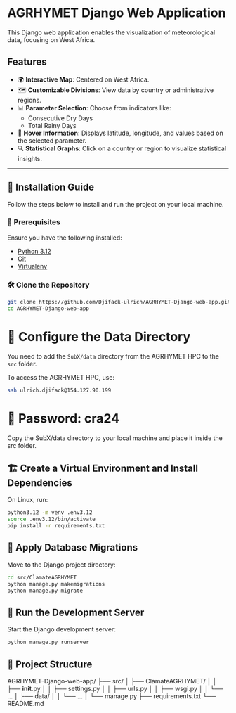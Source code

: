 # AGRHYMET Django Web Application

This Django web application enables the visualization of meteorological data, focusing on West Africa.  

## Features

- 🌍 **Interactive Map**: Centered on West Africa.
- 🗺️ **Customizable Divisions**: View data by country or administrative regions.
- 📊 **Parameter Selection**: Choose from indicators like:
  - Consecutive Dry Days
  - Total Rainy Days
- 📍 **Hover Information**: Displays latitude, longitude, and values based on the selected parameter.
- 🔍 **Statistical Graphs**: Click on a country or region to visualize statistical insights.

---

## 📌 Installation Guide

Follow the steps below to install and run the project on your local machine.

### 🔧 Prerequisites

Ensure you have the following installed:

- [Python 3.12](https://www.python.org/downloads/)
- [Git](https://git-scm.com/)
- [Virtualenv](https://virtualenv.pypa.io/en/latest/)

### 🛠️ Clone the Repository

```bash
git clone https://github.com/Djifack-ulrich/AGRHYMET-Django-web-app.git
cd AGRHYMET-Django-web-app
```

# 📂 Configure the Data Directory  
You need to add the `SubX/data` directory from the AGRHYMET HPC to the `src` folder.  

To access the AGRHYMET HPC, use:  

```bash
ssh ulrich.djifack@154.127.90.199
```
# 🔑 Password: cra24
Copy the SubX/data directory to your local machine and place it inside the src folder.

## 🏗️ Create a Virtual Environment and Install Dependencies  
On Linux, run:  

```bash
python3.12 -m venv .env3.12
source .env3.12/bin/activate
pip install -r requirements.txt
```

## 🔄 Apply Database Migrations  
Move to the Django project directory:  

```bash
cd src/ClamateAGRHYMET
python manage.py makemigrations
python manage.py migrate
```

## 🚀 Run the Development Server  
Start the Django development server:  

```bash
python manage.py runserver
```

## 📁 Project Structure  

AGRHYMET-Django-web-app/
├── src/
│   ├── ClamateAGRHYMET/
│   │   ├── __init__.py
│   │   ├── settings.py
│   │   ├── urls.py
│   │   ├── wsgi.py
│   │   └── ...
│   ├── data/
│   │   └── ...
│   └── manage.py
├── requirements.txt
└── README.md





